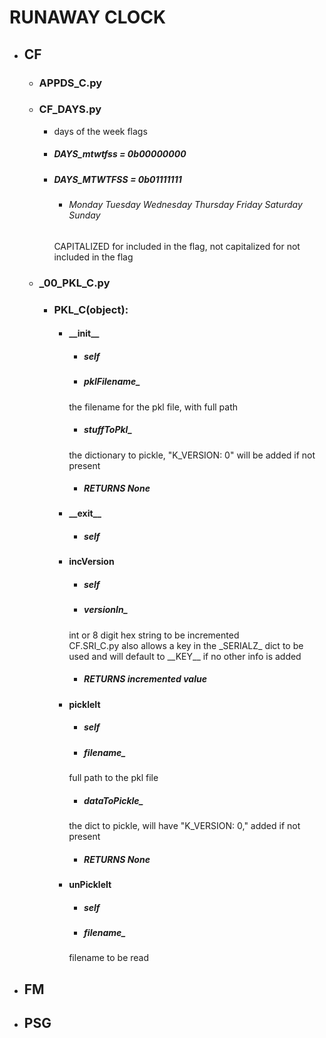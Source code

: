 # RUNAWAY CLOCK

  * ## CF

    * ### APPDS_C.py

    * ### CF_DAYS.py
      * days of the week flags 
      * ##### DAYS_mtwtfss = 0b00000000 
      * ##### DAYS_MTWTFSS = 0b01111111
        * ###### Monday Tuesday Wednesday Thursday Friday Saturday Sunday
        CAPITALIZED for included in the flag, not capitalized for not included in the flag</span>

    * ### \_00_PKL_C.py
      * ### PKL_C(object):

        * #### \_\_init__
          * ##### self
          * ##### pklFilename_
          the filename for the pkl file, with full path
          * ##### stuffToPkl_
          the dictionary to pickle, "K_VERSION: 0" will be added if not present
          * ##### RETURNS None

        * #### \_\_exit__
          * ##### self

        * #### incVersion
          * ##### self
          * ##### versionIn_
          int or 8 digit hex string to be incremented<br>
          CF.SRI_C.py also allows a key in the \_SERIALZ_ dict to be used and will default to \_\_KEY__ if no other info is added
          * ##### RETURNS incremented value

        * #### pickleIt
          * ##### self
          * ##### filename_
          full path to the pkl file
          * ##### dataToPickle_
          the dict to pickle, will have "K_VERSION: 0," added if not present
          * ##### RETURNS None

        * #### unPickleIt
          * ##### self
          * ##### filename_
          filename to be read<br>
          

          



  * ## FM
  * ## PSG
